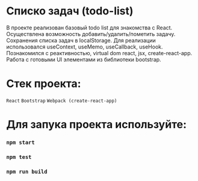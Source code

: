 # Списко задач (todo-list)

В проекте реализован базовый todo list для знакомства с React. Осуществлена возможность добавить/удалить/пометить задачу. Сохранения списка задач в localStorage. Для реализации использовался useContext, useMemo, useCallback, useHook. Познакомился с реактивностью, virtual dom react, jsx, create-react-app. Работа с готовыми UI элементами из библиотеки bootstrap.

# Стек проекта:

```React```
```Bootstrap```
```Webpack (create-react-app)```

# Для запука проекта используйте:

### `npm start`
### `npm test`
### `npm run build`
